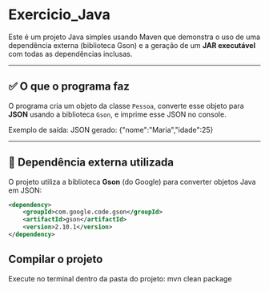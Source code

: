 # Exercicio_Java

Este é um projeto Java simples usando Maven que demonstra o uso de uma dependência externa (biblioteca Gson) e a geração de um **JAR executável** com todas as dependências inclusas.

---

## ✅ O que o programa faz

O programa cria um objeto da classe `Pessoa`, converte esse objeto para **JSON** usando a biblioteca `Gson`, e imprime esse JSON no console.

Exemplo de saída:
JSON gerado: {"nome":"Maria","idade":25}


---

## 🧩 Dependência externa utilizada

O projeto utiliza a biblioteca **Gson** (do Google) para converter objetos Java em JSON:

```xml
<dependency>
    <groupId>com.google.code.gson</groupId>
    <artifactId>gson</artifactId>
    <version>2.10.1</version>
</dependency>
```

## Compilar o projeto

Execute no terminal dentro da pasta do projeto:
mvn clean package
